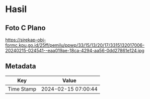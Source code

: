 # Hasil

## Foto C Plano

https://sirekap-obj-formc.kpu.go.id/25ff/pemilu/ppwp/33/15/13/20/17/3315132017006-20240215-024541--eaa019ae-18ca-4294-aa56-0dd27861e124.jpg


## Metadata

| Key        | Value               |
| ---------- | ------------------- |
| Time Stamp | 2024-02-15 07:00:44 |



